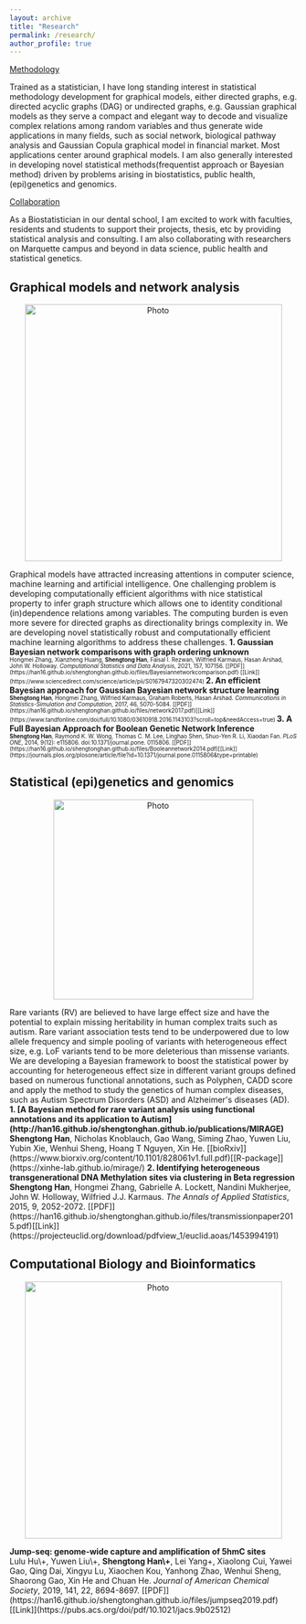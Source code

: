 ```yaml
---
layout: archive
title: "Research"
permalink: /research/
author_profile: true
---
```


<ins> Methodology </ins>  

<span style="font-size:1.0em;">
Trained as a statistician, I have long standing interest in statistical methodology development for graphical models, either directed graphs, e.g. directed acyclic graphs (DAG) or undirected graphs, e.g. Gaussian graphical models  as they serve a compact and elegant way to decode and visualize complex relations among random variables and thus generate wide applications in many fields, such as social network, biological pathway analysis and Gaussian Copula graphical model in financial market. Most applications center around graphical models. I am also generally interested in developing novel statistical methods(frequentist approach or Bayesian method) driven by problems arising in biostatistics, public health, (epi)genetics and genomics.</span>    

<ins>Collaboration </ins>

<span style="font-size:1.0em;">
  As a Biostatistician in our dental school, I am excited to work with faculties, residents and students to support their projects, thesis, etc by providing statistical analysis and consulting. I am also collaborating with researchers on Marquette campus and beyond in data science, public health and statistical genetics.         
  

## Graphical models and network analysis 


<p align="center">
  <img src="https://han16.github.io/shengtonghan.github.io/images/network.png?raw=true" alt="Photo" style="width: 450px;"/> 
</p>


<span style="font-size:1.0em;">
Graphical models have attracted increasing attentions in computer science, machine learning and artificial intelligence. One challenging problem is developing computationally efficient algorithms with nice statistical property to infer graph structure which allows one to identity conditional (in)dependence relations among variables. The computing burden is even more severe for directed graphs as directionality brings complexity in. We are developing novel statistically robust and computationally efficient machine learning algorithms to address these challenges.        </span> 


<span style="font-size:1.0em;"> 
<b>  1. Gaussian Bayesian network comparisons with graph ordering unknown </b> <br></span>
<span style="font-size:0.7em;">
Hongmei Zhang, Xianzheng Huang, <b>Shengtong Han</b>, Faisal I. Rezwan, Wilfried Karmaus, Hasan Arshad, John W. Holloway. <i> Computational Statistics and Data Analysis</i>, 2021, 157, 107156. [[PDF]](https://han16.github.io/shengtonghan.github.io/files/Bayesiannetworkcomparison.pdf) [[Link]](https://www.sciencedirect.com/science/article/pii/S0167947320302474) </span>

<span style="font-size:1.0em;"> 
<b>   2. An efficient Bayesian approach for Gaussian Bayesian network structure learning </b> <br></span> 
<span style="font-size:0.7em;">
<b>Shengtong Han</b>, Hongmei Zhang, Wilfried Karmaus, Graham Roberts, Hasan Arshad. <i>Communications in Statistics-Simulation and Computation</i>, 2017, 46, 5070-5084. [[PDF]](https://han16.github.io/shengtonghan.github.io/files/network2017.pdf)[[Link]](https://www.tandfonline.com/doi/full/10.1080/03610918.2016.1143103?scroll=top&needAccess=true) </span>

<span style="font-size:1.0em;"> 
<b>    3.  A Full Bayesian Approach for Boolean Genetic Network Inference </b> <br></span> 
<span style="font-size:0.7em;">
<b>Shengtong Han</b>, Raymond K. W. Wong, Thomas C. M. Lee, Linghao Shen, Shuo-Yen R. Li, Xiaodan Fan. <i>PLoS ONE</i>, 2014, 9(12): e115806. doi:10.1371/journal.pone. 0115806. [[PDF]](https://han16.github.io/shengtonghan.github.io/files/Booleannetwork2014.pdf)[[Link]](https://journals.plos.org/plosone/article/file?id=10.1371/journal.pone.0115806&type=printable) </span> 


## Statistical (epi)genetics and genomics 

<p align="center">
  <img src="https://han16.github.io/shengtonghan.github.io/images/genetics.png?raw=true" alt="Photo" style="width: 350px;"/> 
</p>

<span style="font-size:1.0em;">
Rare variants (RV) are believed to have large effect size and have the potential to explain missing heritability in human complex traits such as autism.  Rare variant association tests tend to be underpowered due to low allele frequency and simple pooling of variants with heterogeneous effect size, e.g. LoF variants tend to be more deleterious than missense variants. We are developing a  Bayesian framework to boost the statistical power by accounting for heterogeneous effect size in different variant groups defined based on numerous functional annotations, such as Polyphen, CADD score and apply the method to study the genetics of human complex diseases, such as Autism Spectrum Disorders (ASD) and Alzheimer's diseases (AD).              </span> 



<span style="font-size:1.0em;">
<b> 1. [A Bayesian method for rare variant analysis using functional annotations and its application to Autism](http://han16.github.io/shengtonghan.github.io/publications/MIRAGE)  </b> <br> </span>
<span style="font-size:1.0em;">
 <b>Shengtong Han</b>, Nicholas Knoblauch, Gao Wang, Siming Zhao, Yuwen Liu, Yubin Xie, Wenhui Sheng, Hoang T Nguyen, Xin He. 
[[bioRxiv]](https://www.biorxiv.org/content/10.1101/828061v1.full.pdf)[[R-package]](https://xinhe-lab.github.io/mirage/)
</span>
  
<span style="font-size:1.0em;"> 
<b>    2. Identifying heterogeneous transgenerational DNA Methylation sites via clustering in Beta regression </b> <br></span> 
<span style="font-size:1.0em;">
<b>Shengtong Han</b>, Hongmei Zhang, Gabrielle A. Lockett, Nandini Mukherjee, John W. Holloway, Wilfried J.J. Karmaus. <i>The Annals of Applied Statistics</i>, 2015, 9, 2052-2072. [[PDF]](https://han16.github.io/shengtonghan.github.io/files/transmissionpaper2015.pdf)[[Link]](https://projecteuclid.org/download/pdfview_1/euclid.aoas/1453994191) </span> 



## Computational Biology and Bioinformatics

<p align="center">
  <img src="https://han16.github.io/shengtonghan.github.io/images/bioinformatics.png?raw=true" alt="Photo" style="width: 450px;"/> 
</p>

<span style="font-size:1.0em;"> 
 <b> Jump-seq: genome-wide capture and amplification of 5hmC sites </b> <br></span> 
<span style="font-size:1.0em;">
Lulu Hu\+, Yuwen Liu\+, <b>Shengtong Han\+</b>, Lei Yang+, Xiaolong Cui, Yawei Gao, Qing Dai, Xingyu Lu, Xiaochen Kou, Yanhong Zhao, Wenhui Sheng, Shaorong Gao, Xin He and Chuan He. <i>Journal of American Chemical Society</i>, 2019, 141, 22, 8694-8697. [[PDF]](https://han16.github.io/shengtonghan.github.io/files/jumpseq2019.pdf)[[Link]](https://pubs.acs.org/doi/pdf/10.1021/jacs.9b02512) </span> 
